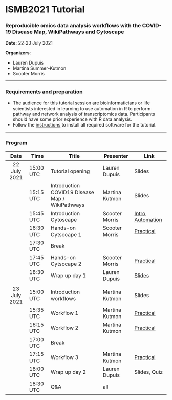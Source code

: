 # ISMB2021 Tutorial
### Reproducible omics data analysis workflows with the COVID-19 Disease Map, WikiPathways and Cytoscape

**Date:** 22-23 July 2021

**Organizers**: 
* Lauren Dupuis
* Martina Summer-Kutmon
* Scooter Morris

<hr/>

### Requirements and preparation
* The audience for this tutorial session are bioinformaticians or life scientists interested in learning to use automation in R to perform pathway and network analysis of transcriptomics data. Participants should have some prior experience with R data analysis.
* Follow the [instructions](Preparation.md) to install all required software for the tutorial.

<hr/>

### Program

| Date | Time | Title | Presenter | Link |
|:----:|------|-------|------|------|
| 22 July 2021 | 15:00 UTC | Tutorial opening | Lauren Dupuis | Slides |
|  | 15:15 UTC | Introduction COVID19 Disease Map / WikiPathways | Martina Kutmon | Slides |
|  | 15:45 UTC | Introduction Cytoscape  | Scooter Morris | [Intro](https://cytoscape.org/cytoscape-tutorials/presentations/intro-cytoscape-2021-ismb.html), [Automation](https://cytoscape.org/cytoscape-tutorials/presentations/intro-automation-2021-ismb.html) |
|  | 16:30 UTC | Hands-on Cytsocape 1 | Scooter Morris | [Practical](practical/cytoscape1.md) |
|  | 17:30 UTC | Break | |  |
|  | 17:45 UTC | Hands-on Cytsocape 2 | Scooter Morris | [Practical](practical/cytoscape2.md) |
|  | 18:30 UTC | Wrap up day 1 | Lauren Dupuis | [Slides](presentations/Wrap-up.pdf) |
| | | | | |
| 23 July 2021 | 15:00 UTC | Introduction workflows | Martina Kutmon | Slides |
|  | 15:35 UTC | Workflow 1 | Martina Kutmon | [Practical](practical/workflow1.md) |
|  | 16:15 UTC | Workflow 2 | Martina Kutmon | [Practical](practical/workflow2.md) |
|  | 17:00 UTC | Break | |  |
|  | 17:15 UTC | Workflow 3 | Martina Kutmon | [Practical](practical/workflow3.md) |
|  | 18:00 UTC | Wrap up day 2 | Lauren Dupuis | Slides, Quiz |
|  | 18:30 UTC | Q&A | all | |

